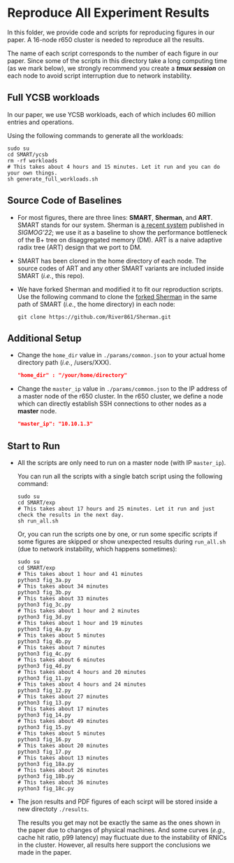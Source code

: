 # Reproduce All Experiment Results

In this folder, we provide code and scripts for reproducing figures in our paper. A 16-node r650 cluster is needed to reproduce all the results.

The name of each script corresponds to the number of each figure in our paper.
Since some of the scripts in this directory take a long computing time (as we mark below), we strongly recommend you create a ***tmux session*** on each node to avoid script interruption due to network instability.


## Full YCSB workloads

In our paper, we use YCSB workloads, each of which includes 60 million entries and operations.

Using the following commands to generate all the workloads:
```shell
sudo su
cd SMART/ycsb
rm -rf workloads
# This takes about 4 hours and 15 minutes. Let it run and you can do your own things.
sh generate_full_workloads.sh
```

## Source Code of Baselines
* For most figures, there are three lines: **SMART**, **Sherman**, and **ART**.
SMART stands for our system. Sherman is [a recent system](https://github.com/thustorage/Sherman) published in *SIGMOG'22*; we use it as a baseline to show the performance bottleneck of the B+ tree on disaggregated memory (DM). ART is a naive adaptive radix tree (ART) design that we port to DM.

* SMART has been cloned in the home directory of each node. The source codes of ART and any other SMART variants are included inside SMART (*i.e.*, this repo).

* We have forked Sherman and modified it to fit our reproduction scripts. Use the following command to clone the [forked Sherman](https://github.com/River861/Sherman) in the same path of SMART (*i.e.*, the home directory) in each node:
    ```shell
    git clone https://github.com/River861/Sherman.git
    ```

## Additional Setup

* Change the `home_dir` value in `./params/common.json` to your actual home directory path (*i.e.*, /users/XXX).
    ```json
    "home_dir" : "/your/home/directory"
    ```

* Change the `master_ip` value in `./params/common.json` to the IP address of a master node of the r650 cluster. In the r650 cluster,  we define a node which can directly establish SSH connections to other nodes as a **master** node.
    ```json
    "master_ip": "10.10.1.3"
    ```


## Start to Run

* All the scripts are only need to run on a master node (with IP `master_ip`).

    You can run all the scripts with a single batch script using the following command:
    ```shell
    sudo su
    cd SMART/exp
    # This takes about 17 hours and 25 minutes. Let it run and just check the results in the next day.
    sh run_all.sh
    ```
    Or, you can run the scripts one by one, or run some specific scripts if some figures are skipped or show unexpected results during `run_all.sh` (due to network instability, which happens sometimes):
    ```shell
    sudo su
    cd SMART/exp
    # This takes about 1 hour and 41 minutes
    python3 fig_3a.py
    # This takes about 34 minutes
    python3 fig_3b.py
    # This takes about 33 minutes
    python3 fig_3c.py
    # This takes about 1 hour and 2 minutes
    python3 fig_3d.py
    # This takes about 1 hour and 19 minutes
    python3 fig_4a.py
    # This takes about 5 minutes
    python3 fig_4b.py
    # This takes about 7 minutes
    python3 fig_4c.py
    # This takes about 6 minutes
    python3 fig_4d.py
    # This takes about 4 hours and 20 minutes
    python3 fig_11.py
    # This takes about 4 hours and 24 minutes
    python3 fig_12.py
    # This takes about 27 minutes
    python3 fig_13.py
    # This takes about 17 minutes
    python3 fig_14.py
    # This takes about 49 minutes
    python3 fig_15.py
    # This takes about 5 minutes
    python3 fig_16.py
    # This takes about 20 minutes
    python3 fig_17.py
    # This takes about 13 minutes
    python3 fig_18a.py
    # This takes about 26 minutes
    python3 fig_18b.py
    # This takes about 36 minutes
    python3 fig_18c.py
    ```

* The json results and PDF figures of each scirpt will be stored inside a new directoty `./results`.

    The results you get may not be exactly the same as the ones shown in the paper due to changes of physical machines.
    And some curves (*e.g.*, cache hit ratio, p99 latency) may fluctuate due to the instability of RNICs in the cluster.
    However, all results here support the conclusions we made in the paper.
